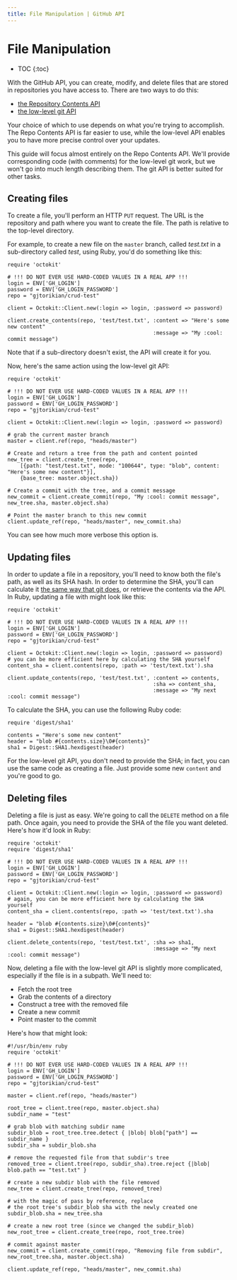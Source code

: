 ```yaml
---
title: File Manipulation | GitHub API
---
```


# File Manipulation

* TOC
{:toc}

With the GitHub API, you can create, modify, and delete files that are stored
in repositories you have access to. There are two ways to do this:

* [the Repository Contents API](/v3/repos/contents/)
* [the low-level git API](/v3/git/)

Your choice of which to use depends on what you're trying to accomplish.
The Repo Contents API is far easier to use, while the low-level API enables you to
have more precise control over your updates. 

This guide will focus almost entirely on the Repo Contents API. We'll provide corresponding
code (with comments) for the low-level git work, but we won't go into much length
describing them. The git API is better suited for other tasks.

## Creating files

To create a file, you'll perform an HTTP `PUT` request. The URL is the repository
and path where you want to create the file. The path is relative to the top-level
directory.

For example, to create a new file on the `master` branch, called _test.txt_ in 
a sub-directory called _test_, using Ruby, you'd do something like this:

    require 'octokit'

    # !!! DO NOT EVER USE HARD-CODED VALUES IN A REAL APP !!!
    login = ENV['GH_LOGIN']
    password = ENV['GH_LOGIN_PASSWORD']
    repo = "gjtorikian/crud-test"

    client = Octokit::Client.new(:login => login, :password => password)

    client.create_contents(repo, 'test/test.txt', :content => "Here's some new content"
                                                  :message => "My :cool: commit message")

Note that if a sub-directory doesn't exist, the API will create it for you.

Now, here's the same action using the low-level git API:

    require 'octokit'
     
    # !!! DO NOT EVER USE HARD-CODED VALUES IN A REAL APP !!!
    login = ENV['GH_LOGIN']
    password = ENV['GH_LOGIN_PASSWORD']
    repo = "gjtorikian/crud-test"
     
    client = Octokit::Client.new(:login => login, :password => password)
     
    # grab the current master branch
    master = client.ref(repo, "heads/master")
     
    # Create and return a tree from the path and content pointed
    new_tree = client.create_tree(repo,
        [{path: "test/test.txt", mode: "100644", type: "blob", content: "Here's some new content"}],
        {base_tree: master.object.sha})
     
    # Create a commit with the tree, and a commit message
    new_commit = client.create_commit(repo, "My :cool: commit message", new_tree.sha, master.object.sha)
     
    # Point the master branch to this new commit
    client.update_ref(repo, "heads/master", new_commit.sha)

You can see how much more verbose this option is.

## Updating files

In order to update a file in a repository, you'll need to know both the file's 
path, as well as its SHA hash. In order to determine the SHA, you'll can calculate
it [the same way that git does][git-sha-calc], or retrieve the contents via the API.
In Ruby, updating a file with might look like this:

    require 'octokit'

    # !!! DO NOT EVER USE HARD-CODED VALUES IN A REAL APP !!!
    login = ENV['GH_LOGIN']
    password = ENV['GH_LOGIN_PASSWORD']
    repo = "gjtorikian/crud-test"

    client = Octokit::Client.new(:login => login, :password => password)
    # you can be more efficient here by calculating the SHA yourself
    content_sha = client.contents(repo, :path => 'test/text.txt').sha

    client.update_contents(repo, 'test/test.txt', :content => contents,
                                                  :sha => content_sha,
                                                  :message => "My next :cool: commit message")


To calculate the SHA, you can use the following Ruby code:

    require 'digest/sha1'
 
    contents = "Here's some new content"
    header = "blob #{contents.size}\0#{contents}"
    sha1 = Digest::SHA1.hexdigest(header)

For the low-level git API, you don't need to provide the SHA; in fact, you can use
the same code as creating a file. Just provide some new `content` and you're good to go.

## Deleting files

Deleting a file is just as easy. We're going to call the `DELETE` method on a file
path. Once again, you need to provide the SHA of the file you want deleted. Here's how it'd 
look in Ruby:

    require 'octokit'
    require 'digest/sha1'

    # !!! DO NOT EVER USE HARD-CODED VALUES IN A REAL APP !!!
    login = ENV['GH_LOGIN']
    password = ENV['GH_LOGIN_PASSWORD']
    repo = "gjtorikian/crud-test"

    client = Octokit::Client.new(:login => login, :password => password)
    # again, you can be more efficient here by calculating the SHA yourself
    content_sha = client.contents(repo, :path => 'test/text.txt').sha

    header = "blob #{contents.size}\0#{contents}"
    sha1 = Digest::SHA1.hexdigest(header)

    client.delete_contents(repo, 'test/test.txt', :sha => sha1,
                                                  :message => "My next :cool: commit message")

Now, deleting a file with the low-level git API is slightly more complicated, especially
if the file is in a subpath. We'll need to:

* Fetch the root tree
* Grab the contents of a directory
* Construct a tree with the removed file
* Create a new commit
* Point master to the commit

Here's how that might look:

    #!/usr/bin/env ruby
    require 'octokit'
     
    # !!! DO NOT EVER USE HARD-CODED VALUES IN A REAL APP !!!
    login = ENV['GH_LOGIN']
    password = ENV['GH_LOGIN_PASSWORD']
    repo = "gjtorikian/crud-test"
     
    master = client.ref(repo, "heads/master")
     
    root_tree = client.tree(repo, master.object.sha)
    subdir_name = "test"
     
    # grab blob with matching subdir name
    subdir_blob = root_tree.tree.detect { |blob| blob["path"] == subdir_name }
    subdir_sha = subdir_blob.sha
     
    # remove the requested file from that subdir's tree
    removed_tree = client.tree(repo, subdir_sha).tree.reject {|blob| blob.path == "test.txt" }
     
    # create a new subdir blob with the file removed
    new_tree = client.create_tree(repo, removed_tree)
     
    # with the magic of pass by reference, replace
    # the root tree's subdir_blob sha with the newly created one
    subdir_blob.sha = new_tree.sha
     
    # create a new root tree (since we changed the subdir_blob)
    new_root_tree = client.create_tree(repo, root_tree.tree)
     
    # commit against master
    new_commit = client.create_commit(repo, "Removing file from subdir", new_root_tree.sha, master.object.sha)
     
    client.update_ref(repo, "heads/master", new_commit.sha)

[git-sha-calc]: http://stackoverflow.com/questions/552659/assigning-git-sha1s-without-git/552725#552725

